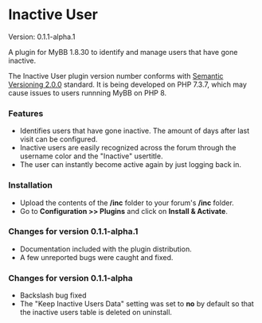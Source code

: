 # Inactive User
Version: 0.1.1-alpha.1

A plugin for MyBB 1.8.30 to identify and manage users that have gone inactive.

The Inactive User plugin version number conforms with [Semantic Versioning 2.0.0](https://semver.org/) standard. It is being developed on PHP 7.3.7, which may cause issues to users runnning MyBB on PHP 8.

### Features
* Identifies users that have gone inactive. The amount of days after last visit can be configured.
* Inactive users are easily recognized across the forum through the username color and the "Inactive" usertitle.
* The user can instantly become active again by just logging back in.

### Installation
* Upload the contents of the **/inc** folder to your forum's **/inc** folder.
* Go to **Configuration \>\> Plugins**	and click on **Install & Activate**.

### Changes for version 0.1.1-alpha.1
* Documentation included with the plugin distribution.
* A few unreported bugs were caught and fixed.

### Changes for version 0.1.1-alpha
* Backslash bug fixed
* The "Keep Inactive Users Data" setting was set to **no** by default so that the inactive users table is deleted on uninstall.

